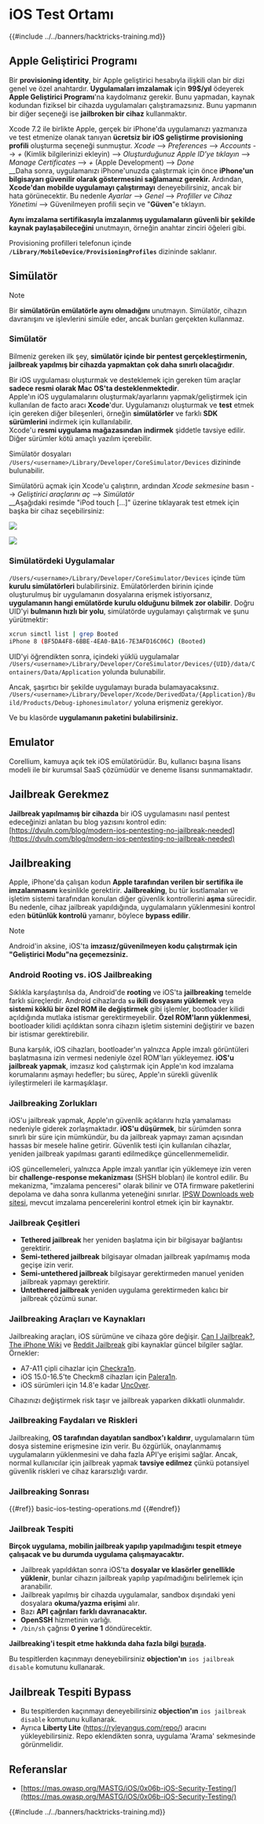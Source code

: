 # iOS Test Ortamı

{{#include ../../banners/hacktricks-training.md}}

## Apple Geliştirici Programı

Bir **provisioning identity**, bir Apple geliştirici hesabıyla ilişkili olan bir dizi genel ve özel anahtardır. **Uygulamaları imzalamak** için **99$/yıl** ödeyerek **Apple Geliştirici Programı**'na kaydolmanız gerekir. Bunu yapmadan, kaynak kodundan fiziksel bir cihazda uygulamaları çalıştıramazsınız. Bunu yapmanın bir diğer seçeneği ise **jailbroken bir cihaz** kullanmaktır.

Xcode 7.2 ile birlikte Apple, gerçek bir iPhone'da uygulamanızı yazmanıza ve test etmenize olanak tanıyan **ücretsiz bir iOS geliştirme provisioning profili** oluşturma seçeneği sunmuştur. _Xcode_ --> _Preferences_ --> _Accounts_ --> _+_ (Kimlik bilgilerinizi ekleyin) --> _Oluşturduğunuz Apple ID'ye tıklayın_ --> _Manage Certificates_ --> _+_ (Apple Development) --> _Done_\
\_\_Daha sonra, uygulamanızı iPhone'unuzda çalıştırmak için önce **iPhone'un bilgisayarı güvenilir olarak göstermesini sağlamanız gerekir.** Ardından, **Xcode'dan mobilde uygulamayı çalıştırmayı** deneyebilirsiniz, ancak bir hata görünecektir. Bu nedenle _Ayarlar_ --> _Genel_ --> _Profiller ve Cihaz Yönetimi_ --> Güvenilmeyen profili seçin ve "**Güven**"e tıklayın.

**Aynı imzalama sertifikasıyla imzalanmış uygulamaların güvenli bir şekilde kaynak paylaşabileceğini** unutmayın, örneğin anahtar zinciri öğeleri gibi.

Provisioning profilleri telefonun içinde **`/Library/MobileDevice/ProvisioningProfiles`** dizininde saklanır.

## **Simülatör**

> [!NOTE]
> Bir **simülatörün emülatörle aynı olmadığını** unutmayın. Simülatör, cihazın davranışını ve işlevlerini simüle eder, ancak bunları gerçekten kullanmaz.

### **Simülatör**

Bilmeniz gereken ilk şey, **simülatör içinde bir pentest gerçekleştirmenin, jailbreak yapılmış bir cihazda yapmaktan çok daha sınırlı olacağıdır**.

Bir iOS uygulaması oluşturmak ve desteklemek için gereken tüm araçlar **sadece resmi olarak Mac OS'ta desteklenmektedir**.\
Apple'ın iOS uygulamalarını oluşturmak/ayarlarını yapmak/geliştirmek için kullanılan de facto aracı **Xcode**'dur. Uygulamanızı oluşturmak ve **test** etmek için gereken diğer bileşenleri, örneğin **simülatörler** ve farklı **SDK** **sürümlerini** indirmek için kullanılabilir.\
Xcode'u **resmi uygulama mağazasından** **indirmek** şiddetle tavsiye edilir. Diğer sürümler kötü amaçlı yazılım içerebilir.

Simülatör dosyaları `/Users/<username>/Library/Developer/CoreSimulator/Devices` dizininde bulunabilir.

Simülatörü açmak için Xcode'u çalıştırın, ardından _Xcode sekmesine_ basın --> _Geliştirici araçlarını aç_ --> _Simülatör_\
\_\_Aşağıdaki resimde "iPod touch \[...\]" üzerine tıklayarak test etmek için başka bir cihaz seçebilirsiniz:

![](<../../images/image (270).png>)

![](<../../images/image (520).png>)

### Simülatördeki Uygulamalar

`/Users/<username>/Library/Developer/CoreSimulator/Devices` içinde tüm **kurulu simülatörleri** bulabilirsiniz. Emülatörlerden birinin içinde oluşturulmuş bir uygulamanın dosyalarına erişmek istiyorsanız, **uygulamanın hangi emülatörde kurulu olduğunu bilmek zor olabilir**. Doğru UID'yi **bulmanın hızlı bir yolu**, simülatörde uygulamayı çalıştırmak ve şunu yürütmektir:
```bash
xcrun simctl list | grep Booted
iPhone 8 (BF5DA4F8-6BBE-4EA0-BA16-7E3AFD16C06C) (Booted)
```
UID'yi öğrendikten sonra, içindeki yüklü uygulamalar `/Users/<username>/Library/Developer/CoreSimulator/Devices/{UID}/data/Containers/Data/Application` yolunda bulunabilir.

Ancak, şaşırtıcı bir şekilde uygulamayı burada bulamayacaksınız. `/Users/<username>/Library/Developer/Xcode/DerivedData/{Application}/Build/Products/Debug-iphonesimulator/` yoluna erişmeniz gerekiyor.

Ve bu klasörde **uygulamanın paketini bulabilirsiniz.**

## Emulator

Corellium, kamuya açık tek iOS emülatörüdür. Bu, kullanıcı başına lisans modeli ile bir kurumsal SaaS çözümüdür ve deneme lisansı sunmamaktadır.

## Jailbreak Gerekmez

**Jailbreak yapılmamış bir cihazda** bir iOS uygulamasını nasıl pentest edeceğinizi anlatan bu blog yazısını kontrol edin: [https://dvuln.com/blog/modern-ios-pentesting-no-jailbreak-needed](https://dvuln.com/blog/modern-ios-pentesting-no-jailbreak-needed)

## Jailbreaking

Apple, iPhone'da çalışan kodun **Apple tarafından verilen bir sertifika ile imzalanmasını** kesinlikle gerektirir. **Jailbreaking**, bu tür kısıtlamaları ve işletim sistemi tarafından konulan diğer güvenlik kontrollerini **aşma** sürecidir. Bu nedenle, cihaz jailbreak yapıldığında, uygulamaların yüklenmesini kontrol eden **bütünlük kontrolü** yamanır, böylece **bypass edilir**.

> [!NOTE]
> Android'in aksine, iOS'ta **imzasız/güvenilmeyen kodu çalıştırmak için "Geliştirici Modu"na geçemezsiniz.**

### Android Rooting vs. iOS Jailbreaking

Sıklıkla karşılaştırılsa da, Android'de **rooting** ve iOS'ta **jailbreaking** temelde farklı süreçlerdir. Android cihazlarda **`su` ikili dosyasını yüklemek** veya **sistemi köklü bir özel ROM ile değiştirmek** gibi işlemler, bootloader kilidi açıldığında mutlaka istismar gerektirmeyebilir. **Özel ROM'ların yüklenmesi**, bootloader kilidi açıldıktan sonra cihazın işletim sistemini değiştirir ve bazen bir istismar gerektirebilir.

Buna karşılık, iOS cihazları, bootloader'ın yalnızca Apple imzalı görüntüleri başlatmasına izin vermesi nedeniyle özel ROM'ları yükleyemez. **iOS'u jailbreak yapmak**, imzasız kod çalıştırmak için Apple'ın kod imzalama korumalarını aşmayı hedefler; bu süreç, Apple'ın sürekli güvenlik iyileştirmeleri ile karmaşıklaşır.

### Jailbreaking Zorlukları

iOS'u jailbreak yapmak, Apple'ın güvenlik açıklarını hızla yamalaması nedeniyle giderek zorlaşmaktadır. **iOS'u düşürmek**, bir sürümden sonra sınırlı bir süre için mümkündür, bu da jailbreak yapmayı zaman açısından hassas bir mesele haline getirir. Güvenlik testi için kullanılan cihazlar, yeniden jailbreak yapılması garanti edilmedikçe güncellenmemelidir.

iOS güncellemeleri, yalnızca Apple imzalı yanıtlar için yüklemeye izin veren bir **challenge-response mekanizması** (SHSH blobları) ile kontrol edilir. Bu mekanizma, "imzalama penceresi" olarak bilinir ve OTA firmware paketlerini depolama ve daha sonra kullanma yeteneğini sınırlar. [IPSW Downloads web sitesi](https://ipsw.me), mevcut imzalama pencerelerini kontrol etmek için bir kaynaktır.

### Jailbreak Çeşitleri

- **Tethered jailbreak** her yeniden başlatma için bir bilgisayar bağlantısı gerektirir.
- **Semi-tethered jailbreak** bilgisayar olmadan jailbreak yapılmamış moda geçişe izin verir.
- **Semi-untethered jailbreak** bilgisayar gerektirmeden manuel yeniden jailbreak yapmayı gerektirir.
- **Untethered jailbreak** yeniden uygulama gerektirmeden kalıcı bir jailbreak çözümü sunar.

### Jailbreaking Araçları ve Kaynakları

Jailbreaking araçları, iOS sürümüne ve cihaza göre değişir. [Can I Jailbreak?](https://canijailbreak.com), [The iPhone Wiki](https://www.theiphonewiki.com) ve [Reddit Jailbreak](https://www.reddit.com/r/jailbreak/) gibi kaynaklar güncel bilgiler sağlar. Örnekler:

- A7-A11 çipli cihazlar için [Checkra1n](https://checkra.in/).
- iOS 15.0-16.5'te Checkm8 cihazları için [Palera1n](https://palera.in/).
- iOS sürümleri için 14.8'e kadar [Unc0ver](https://unc0ver.dev/).

Cihazınızı değiştirmek risk taşır ve jailbreak yaparken dikkatli olunmalıdır.

### Jailbreaking Faydaları ve Riskleri

Jailbreaking, **OS tarafından dayatılan sandbox'ı kaldırır**, uygulamaların tüm dosya sistemine erişmesine izin verir. Bu özgürlük, onaylanmamış uygulamaların yüklenmesini ve daha fazla API'ye erişimi sağlar. Ancak, normal kullanıcılar için jailbreak yapmak **tavsiye edilmez** çünkü potansiyel güvenlik riskleri ve cihaz kararsızlığı vardır.

### **Jailbreaking Sonrası**

{{#ref}}
basic-ios-testing-operations.md
{{#endref}}

### **Jailbreak Tespiti**

**Birçok uygulama, mobilin jailbreak yapılıp yapılmadığını tespit etmeye çalışacak ve bu durumda uygulama çalışmayacaktır.**

- Jailbreak yapıldıktan sonra iOS'ta **dosyalar ve klasörler genellikle yüklenir**, bunlar cihazın jailbreak yapılıp yapılmadığını belirlemek için aranabilir.
- Jailbreak yapılmış bir cihazda uygulamalar, sandbox dışındaki yeni dosyalara **okuma/yazma erişimi** alır.
- Bazı **API** **çağrıları** **farklı davranacaktır.**
- **OpenSSH** hizmetinin varlığı.
- `/bin/sh` çağrısı **0 yerine 1** döndürecektir.

**Jailbreaking'i tespit etme hakkında daha fazla bilgi** [**burada**](https://www.trustwave.com/en-us/resources/blogs/spiderlabs-blog/jailbreak-detection-methods/)**.**

Bu tespitlerden kaçınmayı deneyebilirsiniz **objection'ın** `ios jailbreak disable` komutunu kullanarak.

## **Jailbreak Tespiti Bypass**

- Bu tespitlerden kaçınmayı deneyebilirsiniz **objection'ın** `ios jailbreak disable` komutunu kullanarak.
- Ayrıca **Liberty Lite** (https://ryleyangus.com/repo/) aracını yükleyebilirsiniz. Repo eklendikten sonra, uygulama 'Arama' sekmesinde görünmelidir.

## Referanslar

- [https://mas.owasp.org/MASTG/iOS/0x06b-iOS-Security-Testing/](https://mas.owasp.org/MASTG/iOS/0x06b-iOS-Security-Testing/)

{{#include ../../banners/hacktricks-training.md}}
